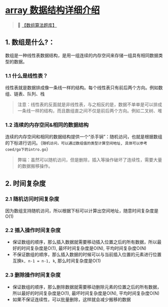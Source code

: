 # [array 数据结构详细介绍](https://time.geekbang.org/column/article/40961?utm_source=pinpaizhuanqu&utm_medium=geektime&utm_campaign=guanwang&utm_term=guanwang&utm_content=0511)<i class="fa fa-external-link"></i>
>&#128227; [【数组算法题库】](./../database/01_array.md)

## 1. 数组是什么?：
数组是一种线性表数据结构，是用一组连续的内存空间来存储一组具有相同数据类型的数据。

### 1.1 什么是线性表？
线性表就是数据排成像一条线一样的结构。每个线性表只有前后两个方向。例如数组、链表、队列、栈

>注意：线性表的反面就是非线性表，与之相反的是，数据不单单是可以排成一条线一样的结构，而且数组直之间不仅是前后两个方向。例如二叉树、堆

### 1.2 连续的内存空间&相同的数据结构
连续的内存空间和相同的数据结构提供一个“杀手锏”：随机访问，也就是根据数组的下标进行访问。（`随机访问，可以通过数组值的类型计算空间地址, 具体可以参考coed/go下的intro.go`）
> 弊端：虽然可以随机访问，但是删除，插入等操作破坏了连续性，需要大量的数据搬移操作。

## 2. 时间复杂度
### 2.1 随机访问时间复杂度
因为数组支持随机访问，所以根据下标可以计算出空间地址，随意时间复杂度是O(1)

### 2.2 插入操作时间复杂度
- 保证数组的顺序，那么插入数据就需要移动插入位置之后的所有数据，所以最好的时间复杂度是O(1), 最坏时间复杂度是O(N), 平均时间复杂度O(N)
- 不保证数组的顺序，那么插入数据的时候可以与当前插入位置的元素进行位置互换`k, n-1 = n-1, k`, 那么时间复杂度是O(1)

### 2.3 删除操作时间复杂度
- 保证数组的顺序，那么删除数据就需要移动删除元素的位置之后的所有数据，所以最好的时间复杂度是O(1), 最坏时间复杂度是O(N), 平均时间复杂度O(N)
- 如果不保证连续性，可以批量删除，这样就会减少搬移的数据


